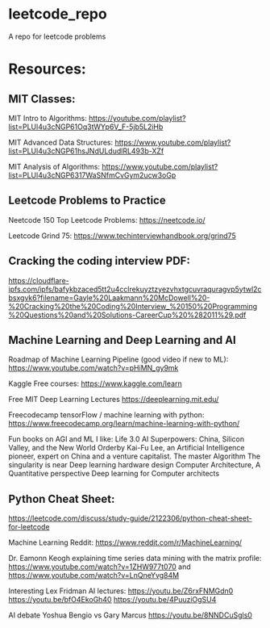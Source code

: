 # leetcode_repo
A repo for leetcode problems

# Resources:

## MIT Classes:
MIT Intro to Algorithms:
https://youtube.com/playlist?list=PLUl4u3cNGP61Oq3tWYp6V_F-5jb5L2iHb

MIT Advanced Data Structures:
https://www.youtube.com/playlist?list=PLUl4u3cNGP61hsJNdULdudlRL493b-XZf

MIT Analysis of Algorithms:
https://www.youtube.com/playlist?list=PLUl4u3cNGP6317WaSNfmCvGym2ucw3oGp


## Leetcode Problems to Practice
Neetcode 150 Top Leetcode Problems:
https://neetcode.io/

Leetcode Grind 75:
https://www.techinterviewhandbook.org/grind75


## Cracking the coding interview PDF:
https://cloudflare-ipfs.com/ipfs/bafykbzaced5tt2u4cclrekuyztzyezvhxtgcuvraquragvp5ytwl2cbsxgvk6?filename=Gayle%20Laakmann%20McDowell%20-%20Cracking%20the%20Coding%20Interview_%20150%20Programming%20Questions%20and%20Solutions-CareerCup%20%282011%29.pdf


## Machine Learning and Deep Learning and AI
Roadmap of Machine Learning Pipeline (good video if new to ML):
https://www.youtube.com/watch?v=pHiMN_gy9mk

Kaggle Free courses:
https://www.kaggle.com/learn

Free MIT Deep Learning Lectures
https://deeplearning.mit.edu/

Freecodecamp tensorFlow / machine learning with python:
https://www.freecodecamp.org/learn/machine-learning-with-python/

Fun books on AGI and ML I like:
Life 3.0
AI Superpowers: China, Silicon Valley, and the New World Orderby Kai-Fu Lee, an Artificial Intelligence pioneer, expert on China and a venture capitalist.
The master Algorithm
The singularity is near
Deep learning hardware design 
Computer Architecture, A Quantitative perspective 
Deep learning for Computer architects 




## Python Cheat Sheet:
https://leetcode.com/discuss/study-guide/2122306/python-cheat-sheet-for-leetcode

Machine Learning Reddit:
https://www.reddit.com/r/MachineLearning/

Dr. Eamonn Keogh explaining time series data mining with the matrix profile:
https://www.youtube.com/watch?v=1ZHW977t070 and https://www.youtube.com/watch?v=LnQneYvg84M

Interesting Lex Fridman AI lectures:
https://youtu.be/Z6rxFNMGdn0
https://youtu.be/bfO4EkoGh40
https://youtu.be/4PuuziOgSU4

AI debate Yoshua Bengio vs Gary Marcus
https://youtu.be/8NNDCuSgls0
